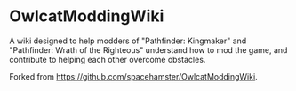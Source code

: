 # OwlcatModdingWiki

A wiki designed to help modders of "Pathfinder: Kingmaker" and "Pathfinder: Wrath of the Righteous" understand how to mod the game, and contribute to helping each other overcome obstacles.

Forked from https://github.com/spacehamster/OwlcatModdingWiki.
